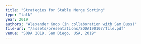 ```yaml
---
title: "Strategies for Stable Merge Sorting"
type: "talk"
year: 2019
authors: "Alexander Knop (in collaboration with Sam Buss)"
file-url: "/assets/presentations/SODA190107/file.pdf"
venue: "SODA 2019, San Diego, USA, 2019"
---
```

